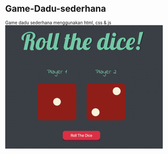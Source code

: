 # Game-Dadu-sederhana
Game dadu sederhana menggunakan html, css &amp; js <br>
![](https://raw.githubusercontent.com/Rafli-Dewanto/Game-Dadu-sederhana/master/Screen%20Shot%202022-09-04%20at%2022.05.23.JPG)
